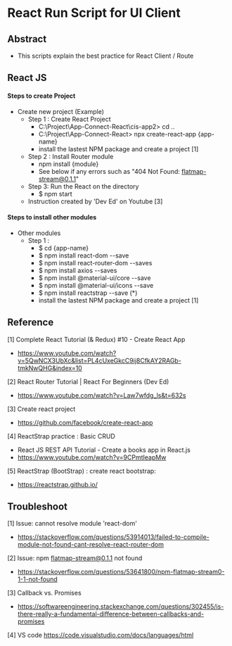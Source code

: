 # React Run Script for UI Client

## Abstract
- This scripts explain the best practice for React Client / Route

## React JS
#### Steps to create Project 
- Create new project (Example)
    - Step 1 : Create React Project
        - C:\Project\App-Connect-React\cis-app2> cd ..
        - C:\Project\App-Connect-React> npx create-react-app {app-name}
        - install the lastest NPM package and create a project [1]
    - Step 2 : Install Router module
        - npm install {module}
        - See below if any errors such as "404 Not Found: flatmap-stream@0.1.1"
    - Step 3: Run the React on the directory
        - $ npm start
    - Instruction created by 'Dev Ed' on Youtube [3]

#### Steps to install other modules
- Other modules
    - Step 1 :  
        - $ cd {app-name}
        - $ npm install react-dom --save
        - $ npm install react-router-dom --saves
        - $ npm install axios --saves
        - $ npm install @material-ui/core --save
        - $ npm install @material-ui/icons --save
        * $ npm install reactstrap --save (*)
        - install the lastest NPM package and create a project [1]



## Reference

[1] Complete React Tutorial (& Redux) #10 - Create React App
- https://www.youtube.com/watch?v=5QwNCX3UbXc&list=PL4cUxeGkcC9ij8CfkAY2RAGb-tmkNwQHG&index=10

[2] React Router Tutorial | React For Beginners (Dev Ed)
- https://www.youtube.com/watch?v=Law7wfdg_ls&t=632s

[3] Create react project
- https://github.com/facebook/create-react-app

[4] ReactStrap practice : Basic CRUD 
- React JS REST API Tutorial - Create a books app in React.js
- https://www.youtube.com/watch?v=9CPmtIeapMw 

[5] ReactStrap (BootStrap) : create react bootstrap: 
- https://reactstrap.github.io/


## Troubleshoot
[1] Issue: cannot resolve module 'react-dom'
- https://stackoverflow.com/questions/53914013/failed-to-compile-module-not-found-cant-resolve-react-router-dom

[2] Issue: npm flatmap-stream@0.1.1 not found
- https://stackoverflow.com/questions/53641800/npm-flatmap-stream0-1-1-not-found

[3] Callback vs. Promises
- https://softwareengineering.stackexchange.com/questions/302455/is-there-really-a-fundamental-difference-between-callbacks-and-promises

[4] VS code 
https://code.visualstudio.com/docs/languages/html
